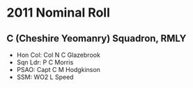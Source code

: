 # 2011 Nominal Roll

## C (Cheshire Yeomanry) Squadron, RMLY

* Hon Col: Col N C Glazebrook
* Sqn Ldr: P C Morris
* PSAO: Capt C M Hodgkinson
* SSM: WO2 L Speed

